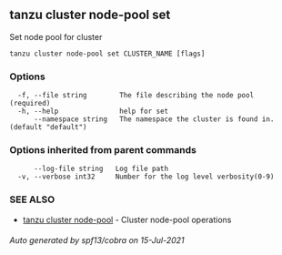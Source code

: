 ## tanzu cluster node-pool set

Set node pool for cluster

```
tanzu cluster node-pool set CLUSTER_NAME [flags]
```

### Options

```
  -f, --file string        The file describing the node pool (required)
  -h, --help               help for set
      --namespace string   The namespace the cluster is found in. (default "default")
```

### Options inherited from parent commands

```
      --log-file string   Log file path
  -v, --verbose int32     Number for the log level verbosity(0-9)
```

### SEE ALSO

* [tanzu cluster node-pool](tanzu_cluster_node-pool.md)     - Cluster node-pool operations

###### Auto generated by spf13/cobra on 15-Jul-2021
